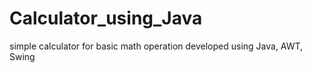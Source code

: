 # Calculator_using_Java
simple calculator for basic math operation developed using Java, AWT, Swing
